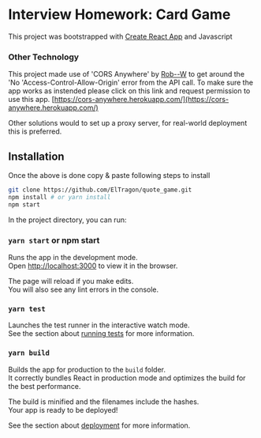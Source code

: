 # Interview Homework: Card Game

This project was bootstrapped with [Create React App](https://github.com/facebook/create-react-app) and Javascript

### Other Technology
This project made use of 'CORS Anywhere' by [Rob--W](https://github.com/Rob--W/cors-anywhere/) to get around the  'No 'Access-Control-Allow-Origin' error from the API call. To make sure the app works as instended please click on this link and request permission to use this app.
[https://cors-anywhere.herokuapp.com/](https://cors-anywhere.herokuapp.com/)

Other solutions would to set up a proxy server, for real-world deployment this is preferred.

## Installation 
Once the above is done copy & paste following steps to install
```bash
git clone https://github.com/ElTragon/quote_game.git
npm install # or yarn install
npm start 
```

In the project directory, you can run:

### `yarn start` or npm start

Runs the app in the development mode.\
Open [http://localhost:3000](http://localhost:3000) to view it in the browser.

The page will reload if you make edits.\
You will also see any lint errors in the console.

### `yarn test`

Launches the test runner in the interactive watch mode.\
See the section about [running tests](https://facebook.github.io/create-react-app/docs/running-tests) for more information.

### `yarn build`

Builds the app for production to the `build` folder.\
It correctly bundles React in production mode and optimizes the build for the best performance.

The build is minified and the filenames include the hashes.\
Your app is ready to be deployed!

See the section about [deployment](https://facebook.github.io/create-react-app/docs/deployment) for more information.

